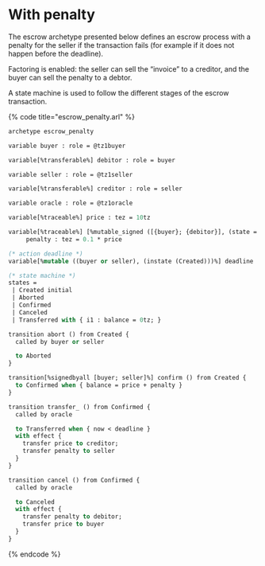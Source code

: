 # With penalty

The escrow archetype presented below defines an escrow process with a penalty for the seller if the transaction fails \(for example if it does not happen before the deadline\).

Factoring is enabled: the seller can sell the “invoice” to a creditor, and the buyer can sell the penalty to a debtor.

A state machine is used to follow the different stages of the escrow transaction.

{% code title="escrow\_penalty.arl" %}
```ocaml
archetype escrow_penalty

variable buyer : role = @tz1buyer

variable[%transferable%] debitor : role = buyer

variable seller : role = @tz1seller

variable[%transferable%] creditor : role = seller

variable oracle : role = @tz1oracle

variable[%traceable%] price : tez = 10tz

variable[%traceable%] [%mutable_signed ([{buyer}; {debitor}], (state = Created))%]
     penalty : tez = 0.1 * price

(* action deadline *)
variable[%mutable ((buyer or seller), (instate (Created)))%] deadline : date = 2020-06-28T00:00:00

(* state machine *)
states =
 | Created initial
 | Aborted
 | Confirmed
 | Canceled
 | Transferred with { i1 : balance = 0tz; }

transition abort () from Created {
  called by buyer or seller

  to Aborted
}

transition[%signedbyall [buyer; seller]%] confirm () from Created {
  to Confirmed when { balance = price + penalty }
}

transition transfer_ () from Confirmed {
  called by oracle

  to Transferred when { now < deadline }
  with effect {
    transfer price to creditor;
    transfer penalty to seller
  }
}

transition cancel () from Confirmed {
  called by oracle

  to Canceled
  with effect {
    transfer penalty to debitor;
    transfer price to buyer
  }
}

```
{% endcode %}



